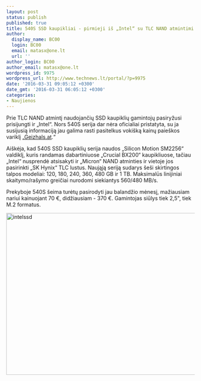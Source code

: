 ```yaml
---
layout: post
status: publish
published: true
title: 540S SSD kaupikliai - pirmieji iš „Intel“ su TLC NAND atmintimi
author:
  display_name: BC00
  login: BC00
  email: matasx@one.lt
  url: ''
author_login: BC00
author_email: matasx@one.lt
wordpress_id: 9975
wordpress_url: http://www.technews.lt/portal/?p=9975
date: '2016-03-31 09:05:12 +0300'
date_gmt: '2016-03-31 06:05:12 +0300'
categories:
- Naujienos
---
```

<p>Prie TLC NAND atmintį naudojančių SSD kaupiklių gamintojų pasiryžusi prisijungti ir „Intel“. Nors 540S serija dar nėra oficialiai pristatyta, su ja susijusią informaciją jau galima rasti pasitelkus vokišką kainų paieškos variklį „<a href="https://geizhals.de/?fs=Intel+540S&amp;in=">Geizhals.at</a>.“</p>
<p>Aiškėja, kad 540S SSD kaupiklių serija naudos „Silicon Motion SM2256“ valdiklį, kuris randamas dabartiniuose „Crucial BX200“ kaupikliuose, tačiau „Intel“ nusprendė atsisakyti ir „Micron“ NAND atminties ir vietoje jos pasirinkti „SK Hynix“ TLC lustus. Naująją seriją sudarys šeši skirtingos talpos modeliai: 120, 180, 240, 360, 480 GB ir 1 TB. Maksimalūs linijiniai skaitymo/rašymo greičiai nurodomi siekiantys 560/480 MB/s.</p>
<p>Prekyboje 540S šeima turėtų pasirodyti jau balandžio mėnesį, mažiausiam nariui kainuojant 70 €, didžiausiam - 370 €. Gamintojas siūlys tiek 2,5", tiek M.2 formatus.</p>
<p><a href="http://www.technews.lt/portal/wp-content/uploads/2016/03/intelssd.jpg" rel="attachment wp-att-9976"><img class="aligncenter size-full wp-image-9976" src="http://www.technews.lt/portal/wp-content/uploads/2016/03/intelssd.jpg" alt="intelssd" width="770" height="433" /></a></p>
